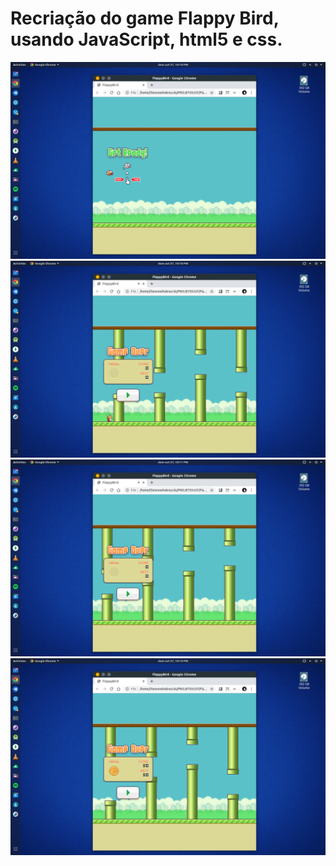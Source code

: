 # Recriação do game Flappy Bird, usando JavaScript, html5 e css.

<img src="preview/prev01.png">
</br>

<img src="preview/prev02.png">
</br>

<img src="preview/prev03.png">
</br>

<img src="preview/prev04.png">
</br>
